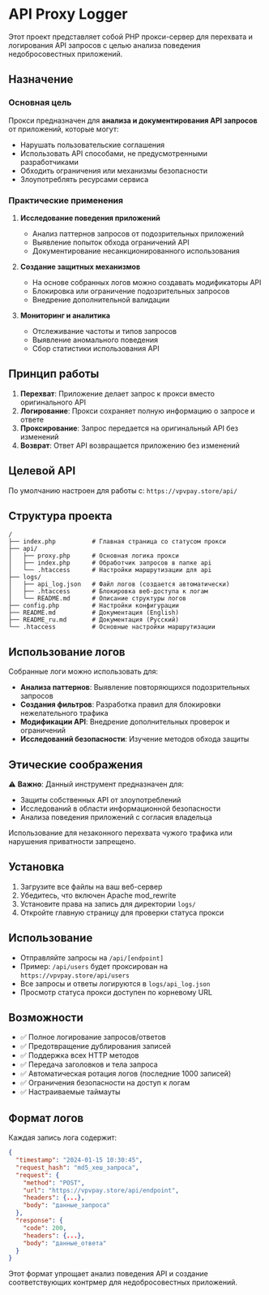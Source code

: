 # API Proxy Logger

Этот проект представляет собой PHP прокси-сервер для перехвата и логирования API запросов с целью анализа поведения недобросовестных приложений.

## Назначение

### Основная цель
Прокси предназначен для **анализа и документирования API запросов** от приложений, которые могут:
- Нарушать пользовательские соглашения
- Использовать API способами, не предусмотренными разработчиками
- Обходить ограничения или механизмы безопасности
- Злоупотреблять ресурсами сервиса

### Практические применения

1. **Исследование поведения приложений**
   - Анализ паттернов запросов от подозрительных приложений
   - Выявление попыток обхода ограничений API
   - Документирование несанкционированного использования

2. **Создание защитных механизмов**
   - На основе собранных логов можно создавать модификаторы API
   - Блокировка или ограничение подозрительных запросов
   - Внедрение дополнительной валидации

3. **Мониторинг и аналитика**
   - Отслеживание частоты и типов запросов
   - Выявление аномального поведения
   - Сбор статистики использования API

## Принцип работы

1. **Перехват**: Приложение делает запрос к прокси вместо оригинального API
2. **Логирование**: Прокси сохраняет полную информацию о запросе и ответе
3. **Проксирование**: Запрос передается на оригинальный API без изменений
4. **Возврат**: Ответ API возвращается приложению без изменений

## Целевой API

По умолчанию настроен для работы с: `https://vpvpay.store/api/`

## Структура проекта

```
/
├── index.php          # Главная страница со статусом прокси
├── api/
│   ├── proxy.php      # Основная логика прокси
│   ├── index.php      # Обработчик запросов в папке api
│   └── .htaccess      # Настройки маршрутизации для api
├── logs/
│   ├── api_log.json   # Файл логов (создается автоматически)
│   ├── .htaccess      # Блокировка веб-доступа к логам
│   └── README.md      # Описание структуры логов
├── config.php         # Настройки конфигурации
├── README.md          # Документация (English)
├── README_ru.md       # Документация (Русский)
└── .htaccess          # Основные настройки маршрутизации
```

## Использование логов

Собранные логи можно использовать для:
- **Анализа паттернов**: Выявление повторяющихся подозрительных запросов
- **Создания фильтров**: Разработка правил для блокировки нежелательного трафика
- **Модификации API**: Внедрение дополнительных проверок и ограничений
- **Исследований безопасности**: Изучение методов обхода защиты

## Этические соображения

⚠️ **Важно**: Данный инструмент предназначен для:
- Защиты собственных API от злоупотреблений
- Исследований в области информационной безопасности
- Анализа поведения приложений с согласия владельца

Использование для незаконного перехвата чужого трафика или нарушения приватности запрещено.

## Установка

1. Загрузите все файлы на ваш веб-сервер
2. Убедитесь, что включен Apache mod_rewrite
3. Установите права на запись для директории `logs/`
4. Откройте главную страницу для проверки статуса прокси

## Использование

- Отправляйте запросы на `/api/[endpoint]`
- Пример: `/api/users` будет проксирован на `https://vpvpay.store/api/users`
- Все запросы и ответы логируются в `logs/api_log.json`
- Просмотр статуса прокси доступен по корневому URL

## Возможности

- ✅ Полное логирование запросов/ответов
- ✅ Предотвращение дублирования записей
- ✅ Поддержка всех HTTP методов
- ✅ Передача заголовков и тела запроса
- ✅ Автоматическая ротация логов (последние 1000 записей)
- ✅ Ограничения безопасности на доступ к логам
- ✅ Настраиваемые таймауты

## Формат логов

Каждая запись лога содержит:
```json
{
  "timestamp": "2024-01-15 10:30:45",
  "request_hash": "md5_хеш_запроса",
  "request": {
    "method": "POST",
    "url": "https://vpvpay.store/api/endpoint",
    "headers": {...},
    "body": "данные_запроса"
  },
  "response": {
    "code": 200,
    "headers": {...},
    "body": "данные_ответа"
  }
}
```

Этот формат упрощает анализ поведения API и создание соответствующих контрмер для недобросовестных приложений.
